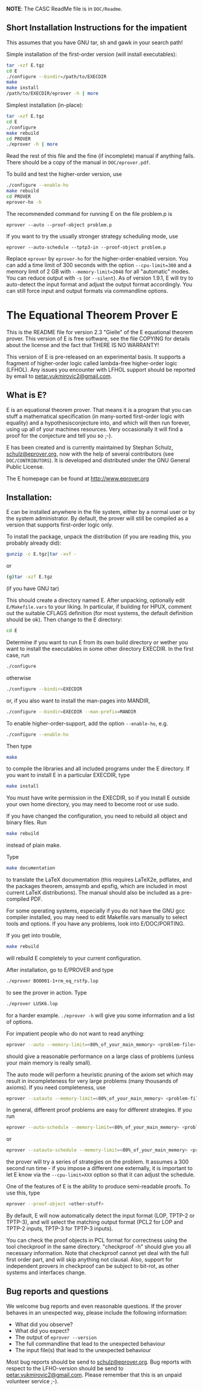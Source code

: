 **NOTE**: The CASC ReadMe file is in `DOC/Readme`.

## Short Installation Instructions for the impatient

This assumes that you have GNU tar, sh and gawk in your search path!

Simple installation of the first-order version (will install
executables):

```sh
tar -xzf E.tgz
cd E
./configure --bindir=/path/to/EXECDIR
make
make install
/path/to/EXECDIR/eprover -h | more
```

Simplest installation (in-place):

```sh
tar -xzf E.tgz
cd E
./configure
make rebuild
cd PROVER
./eprover -h | more
```

Read the rest of this file and the fine (if incomplete) manual if
anything fails. There should be a copy of the manual in
`DOC/eprover.pdf`.

To build and test the higher-order version, use

```sh
./configure --enable-ho
make rebuild
cd PROVER
eprover-ho -h
```


The recommended command for running E on the file problem.p is

```
eprover --auto --proof-object problem.p
```

If you want to try the usually stronger strategy scheduling mode, use

```
eprover --auto-schedule --tptp3-in --proof-object problem.p
```

Replace `eprover` by `eprover-ho` for the higher-order-enabled
version.
You can add a time limit of 300 seconds with the option
`--cpu-limit=300` and a memory limit of 2 GB with `--memory-limit=2048`
for all "automatic" modes. You can reduce output with `-s` (or
`--silent`). As of version 1.9.1, E will try to auto-detect the input
format and adjust the output format accordingly. You can still force
input and output formats via commandline options.



# The Equational Theorem Prover E


This is the README file for version 2.3 "Gielle" of the E equational
theorem prover. This version of E is free software, see the file
COPYING for details about the license and the fact that THERE IS NO
WARRANTY!

This version of E is pre-released on an experimental basis. It
supports a fragment of higher-order logic called lambda-free
higher-order logic (LFHOL).  Any issues you encounter with LFHOL
support should be reported by email to <petar.vukmirovic2@gmail.com>.


## What is E?

E is an equational theorem prover. That means it is a program that you
can stuff a mathematical specification (in many-sorted first-order
logic with equality) and a hypothesisconjecture into, and which will
then run forever, using up all of your machines resources. Very
occasionally it will find a proof for the conjecture and tell you so
;-).

E has been created and is currently maintained by Stephan Schulz,
<schulz@eprover.org>, now with the help of several contributors (see
`DOC/CONTRIBUTORS`). It is developed and distributed under the GNU
General Public License.

The E homepage can be found at <http://www.eprover.org>


## Installation:

E can be installed anywhere in the file system, either by a normal
user or by the system administrator. By default, the prover will still
be compiled as a version that supports first-order logic only.

To install the package, unpack the distribution (if you are reading
this, you probably already did):

```sh
gunzip -c E.tgz|tar -xvf -
```

or

```sh
(g)tar -xzf E.tgz
```
(if you have GNU tar)

This should create a directory named E. After unpacking, optionally
edit `E/Makefile.vars` to your liking. In particular, if building for
HPUX, comment out the suitable CFLAGS definition (for most systems,
the default definition should be ok). Then change to the E directory:

```sh
cd E
```

Determine if you want to run E from its own build directory or wether
you want to install the executables in some other directory
EXECDIR. In the first case, run

```sh
./configure
```

otherwise

```sh
./configure --bindir=EXECDIR
```

or, if you also want to install the man-pages into MANDIR,

```sh
./configure --bindir=EXECDIR --man-prefix=MANDIR
```

To enable higher-order-support, add the option `--enable-ho`, e.g.

```sh
./configure --enable-ho
```

Then type

```sh
make
```

to compile the libraries and all included programs under the E
directory. If you want to install E in a particular EXECDIR, type

```sh
make install
```

You must have write permission in the EXECDIR, so if you install E
outside your own home directory, you may need to become root or use
sudo.

If you have changed the configuration, you need to rebuild all object
and binary files. Run

```sh
make rebuild
```

instead of plain make.


Type

```sh
make documentation
```

to translate the LaTeX documentation (this requires LaTeX2e, pdflatex,
and the packages theorem, amssymb and epsfig, which are included in
most current LaTeX distributions). The manual should also be included
as a pre-compiled PDF.

For some operating systems, especially if you do not have the GNU gcc
compiler installed, you may need to edit Makefile.vars manually to
select tools and options. If you have any problems, look into
E/DOC/PORTING.

If you get into trouble,

```sh
make rebuild
```

will rebuild E completely to your current configuration.

After installation, go to E/PROVER and type

```sh
./eprover BOO001-1+rm_eq_rstfp.lop
```

to see the prover in action. Type

```sh
./eprover LUSK6.lop
```

for a harder example. `./eprover -h` will give you some information and
a list of options.

For impatient people who do not want to read anything:

```sh
eprover --auto --memory-limit=<80%_of_your_main_memory> <problem-file>
```

should give a reasonable performance on a large class of problems
(unless your main memory is really small).

The auto mode will perform a heuristic pruning of the axiom set which
may result in incompleteness for very large problems (many thousands
of axioms). If you need completeness, use

```sh
eprover --satauto --memory-limit=<80%_of_your_main_memory> <problem-file>
```

In general, different proof problems are easy for different
strategies. If you run

```sh
eprover --auto-schedule --memory-limit=<80%_of_your_main_memory> <problem-file>
```

or

```sh
eprover --satauto-schedule --memory-limit=<80%_of_your_main_memory> <problem-file>
```

the prover will try a series of strategies on the problem. It assumes
a 300 second run time - if you impose a different one externally, it
is important to let E know via the `--cpu-limit=XXX` option so that it
can adjust the schedule.

One of the features of E is the ability to produce semi-readable
proofs. To use this, type

```sh
eprover --proof-object <other-stuff>
```

By default, E will now automatically detect the input format (LOP,
TPTP-2 or TPTP-3), and will select the matching output format (PCL2
for LOP and TPTP-2 inputs, TPTP-3 for TPTP-3 inputs).

You can check the proof objects in PCL format for correctness using
the tool checkproof in the same directory. "checkproof -h" should give
you all necessary information. Note that checkproof cannot yet deal
with the full first order part, and will skip anything not
clausal. Also, support for independent provers in checkproof can be
subject to bit-rot, as other systems and interfaces change.



## Bug reports and questions

We welcome bug reports and even reasonable questions. If the prover
behaves in an unexpected way, please include the following
information:

- What did you observe?
- What did you expect?
- The output of `eprover --version`
- The full commandline that lead to the unexpected behaviour
- The input file(s) that lead to the unexpected behaviour

Most bug reports should be send to <schulz@eprover.org>. Bug reports
with respect to the LFHO-version should be send to
<petar.vukmirovic2@gmail.com>. Please remember that this is an unpaid
volunteer service ;-).
